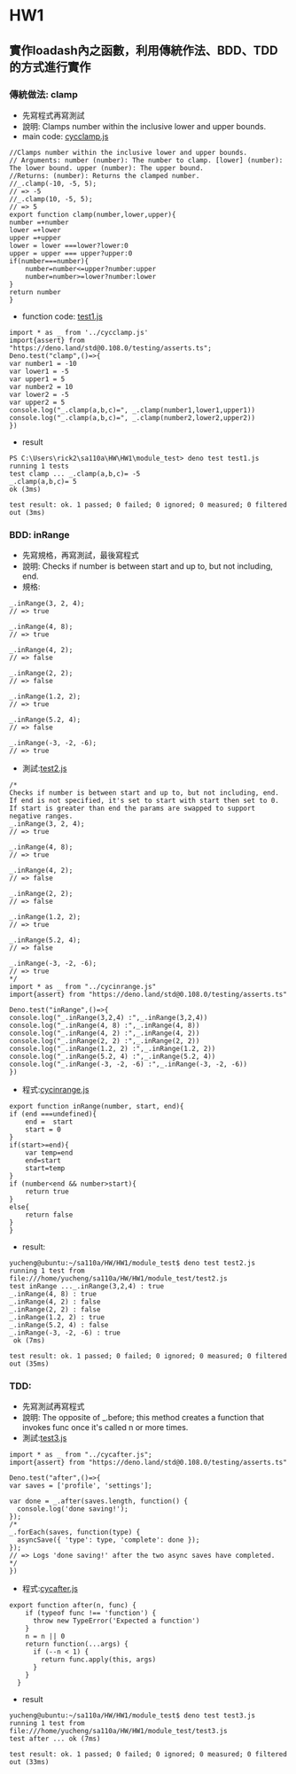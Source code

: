 # HW1
## 實作loadash內之函數，利用傳統作法、BDD、TDD的方式進行實作
### 傳統做法: clamp
* 先寫程式再寫測試
* 說明: Clamps number within the inclusive lower and upper bounds.
* main code: [cycclamp.js](https://github.com/cycyucheng1010/sa110a/blob/master/HW/HW1/cycclamp.js)
```
//Clamps number within the inclusive lower and upper bounds.
// Arguments: number (number): The number to clamp. [lower] (number): The lower bound. upper (number): The upper bound.
//Returns: (number): Returns the clamped number.
//_.clamp(-10, -5, 5);
// => -5
//_.clamp(10, -5, 5);
// => 5
export function clamp(number,lower,upper){
number =+number
lower =+lower
upper =+upper
lower = lower ===lower?lower:0
upper = upper === upper?upper:0
if(number===number){
    number=number<=upper?number:upper
    number=number>=lower?number:lower
}
return number
}
```
* function code: [test1.js](https://github.com/cycyucheng1010/sa110a/blob/master/HW/HW1/module_test/test1.js)
```
import * as _ from '../cycclamp.js'
import{assert} from "https://deno.land/std@0.108.0/testing/asserts.ts";
Deno.test("clamp",()=>{
var number1 = -10
var lower1 = -5 
var upper1 = 5
var number2 = 10
var lower2 = -5 
var upper2 = 5
console.log("_.clamp(a,b,c)=", _.clamp(number1,lower1,upper1)) 
console.log("_.clamp(a,b,c)=", _.clamp(number2,lower2,upper2))
})
```
* result
```
PS C:\Users\rick2\sa110a\HW\HW1\module_test> deno test test1.js
running 1 tests
test clamp ... _.clamp(a,b,c)= -5
_.clamp(a,b,c)= 5
ok (3ms)

test result: ok. 1 passed; 0 failed; 0 ignored; 0 measured; 0 filtered out (3ms)
```
### BDD: inRange
* 先寫規格，再寫測試，最後寫程式
* 說明: Checks if number is between start and up to, but not including, end. 
* 規格: 
```
_.inRange(3, 2, 4);
// => true
 
_.inRange(4, 8);
// => true
 
_.inRange(4, 2);
// => false
 
_.inRange(2, 2);
// => false
 
_.inRange(1.2, 2);
// => true
 
_.inRange(5.2, 4);
// => false
 
_.inRange(-3, -2, -6);
// => true
```
* 測試:[test2.js](https://github.com/cycyucheng1010/sa110a/blob/master/HW/HW1/module_test/test2.js)
```
/*
Checks if number is between start and up to, but not including, end. 
If end is not specified, it's set to start with start then set to 0.
If start is greater than end the params are swapped to support negative ranges.
_.inRange(3, 2, 4);
// => true
 
_.inRange(4, 8);
// => true
 
_.inRange(4, 2);
// => false
 
_.inRange(2, 2);
// => false
 
_.inRange(1.2, 2);
// => true
 
_.inRange(5.2, 4);
// => false
 
_.inRange(-3, -2, -6);
// => true
*/
import * as _ from "../cycinrange.js"
import{assert} from "https://deno.land/std@0.108.0/testing/asserts.ts"

Deno.test("inRange",()=>{
console.log("_.inRange(3,2,4) :",_.inRange(3,2,4))
console.log("_.inRange(4, 8) :",_.inRange(4, 8))
console.log("_.inRange(4, 2) :",_.inRange(4, 2))
console.log("_.inRange(2, 2) :",_.inRange(2, 2))
console.log("_.inRange(1.2, 2) :",_.inRange(1.2, 2))
console.log("_.inRange(5.2, 4) :",_.inRange(5.2, 4))
console.log("_.inRange(-3, -2, -6) :",_.inRange(-3, -2, -6))
})
```
* 程式:[cycinrange.js](https://github.com/cycyucheng1010/sa110a/blob/master/HW/HW1/cycinrange.js)
```
export function inRange(number, start, end){  
if (end ===undefined){
    end =  start
    start = 0
}
if(start>=end){
    var temp=end
    end=start
    start=temp
}  
if (number<end && number>start){
    return true
} 
else{
    return false
}
}
```
* result:
```
yucheng@ubuntu:~/sa110a/HW/HW1/module_test$ deno test test2.js
running 1 test from file:///home/yucheng/sa110a/HW/HW1/module_test/test2.js
test inRange ..._.inRange(3,2,4) : true
_.inRange(4, 8) : true
_.inRange(4, 2) : false
_.inRange(2, 2) : false
_.inRange(1.2, 2) : true
_.inRange(5.2, 4) : false
_.inRange(-3, -2, -6) : true
 ok (7ms)

test result: ok. 1 passed; 0 failed; 0 ignored; 0 measured; 0 filtered out (35ms)
```
### TDD: 
* 先寫測試再寫程式
* 說明: The opposite of _.before; this method creates a function that invokes func once it's called n or more times.
* 測試:[test3.js](https://github.com/HaMenSA110a/SAtest1/blob/main/HW/HW1/module_test/test3.js)
```
import * as _ from "../cycafter.js";
import{assert} from "https://deno.land/std@0.108.0/testing/asserts.ts"

Deno.test("after",()=>{
var saves = ['profile', 'settings'];
 
var done = _.after(saves.length, function() {
  console.log('done saving!');
});
/*
_.forEach(saves, function(type) {
  asyncSave({ 'type': type, 'complete': done });
});
// => Logs 'done saving!' after the two async saves have completed.
*/
})
```
* 程式:[cycafter.js](https://github.com/HaMenSA110a/SAtest1/blob/main/HW/HW1/cycafter.js)
```
export function after(n, func) {
    if (typeof func !== 'function') {
      throw new TypeError('Expected a function')
    }
    n = n || 0
    return function(...args) {
      if (--n < 1) {
        return func.apply(this, args)
      }
    }
  }
```
* result
```
yucheng@ubuntu:~/sa110a/HW/HW1/module_test$ deno test test3.js
running 1 test from file:///home/yucheng/sa110a/HW/HW1/module_test/test3.js
test after ... ok (7ms)

test result: ok. 1 passed; 0 failed; 0 ignored; 0 measured; 0 filtered out (33ms)
```
